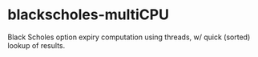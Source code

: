 blackscholes-multiCPU
=====================

Black Scholes option expiry computation using threads, w/ quick (sorted) lookup of results.
